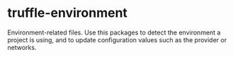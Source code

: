 # truffle-environment

Environment-related files. Use this packages to detect the environment
a project is using, and to update configuration values such as the provider or networks.
